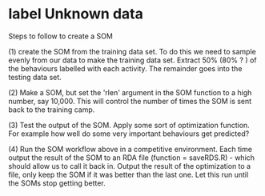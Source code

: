 
# label Unknown data

Steps to follow to create a SOM

(1) create the SOM from the training data set. To do this we need to sample evenly from our data to make the training data set. 
Extract 50% (80% ? ) of the behaviours labelled with each activity. The remainder goes into the testing data set. 

(2) Make a SOM, but set the 'rlen' argument in the SOM function to a high number, say 10,000. 
This will control the number of times the SOM is sent back to the training camp. 

(3) Test the output of the SOM. Apply some sort of optimization function. For example how well do some very important behaviours get predicted? 

(4) Run the SOM workflow above in a competitive environment. Each time output the result of the SOM to an RDA file (function = saveRDS.R) - which should allow us to call it back in. 
Output the result of the optimization to a file, only keep the SOM if it was better than the last one. Let this run until the SOMs stop getting better. 

